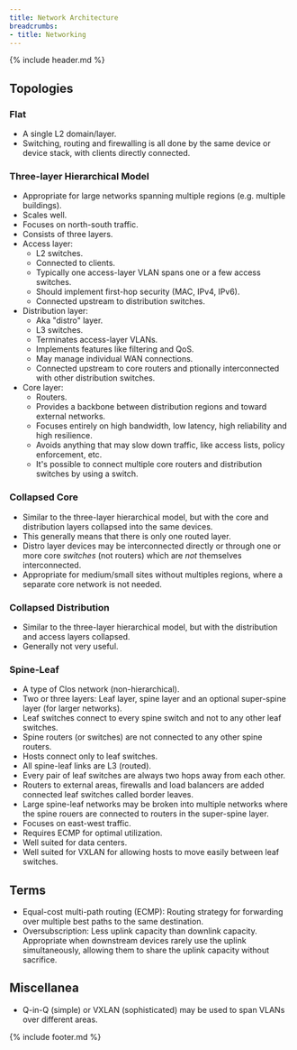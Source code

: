 ```yaml
---
title: Network Architecture
breadcrumbs:
- title: Networking
---
```

{% include header.md %}

## Topologies

### Flat

- A single L2 domain/layer.
- Switching, routing and firewalling is all done by the same device or device stack, with clients directly connected.

### Three-layer Hierarchical Model

- Appropriate for large networks spanning multiple regions (e.g. multiple buildings).
- Scales well.
- Focuses on north-south traffic.
- Consists of three layers.
- Access layer:
    - L2 switches.
    - Connected to clients.
    - Typically one access-layer VLAN spans one or a few access switches.
    - Should implement first-hop security (MAC, IPv4, IPv6).
    - Connected upstream to distribution switches.
- Distribution layer:
    - Aka "distro" layer.
    - L3 switches.
    - Terminates access-layer VLANs.
    - Implements features like filtering and QoS.
    - May manage individual WAN connections.
    - Connected upstream to core routers and ptionally interconnected with other distribution switches.
- Core layer:
    - Routers.
    - Provides a backbone between distribution regions and toward external networks.
    - Focuses entirely on high bandwidth, low latency, high reliability and high resilience.
    - Avoids anything that may slow down traffic, like access lists, policy enforcement, etc.
    - It's possible to connect multiple core routers and distribution switches by using a switch.

### Collapsed Core

- Similar to the three-layer hierarchical model, but with the core and distribution layers collapsed into the same devices.
- This generally means that there is only one routed layer.
- Distro layer devices may be interconnected directly or through one or more core _switches_ (not routers) which are _not_ themselves interconnected.
- Appropriate for medium/small sites without multiples regions, where a separate core network is not needed.

### Collapsed Distribution

- Similar to the three-layer hierarchical model, but with the distribution and access layers collapsed.
- Generally not very useful.

### Spine-Leaf

- A type of Clos network (non-hierarchical).
- Two or three layers: Leaf layer, spine layer and an optional super-spine layer (for larger networks).
- Leaf switches connect to every spine switch and not to any other leaf switches.
- Spine routers (or switches) are not connected to any other spine routers.
- Hosts connect only to leaf switches.
- All spine-leaf links are L3 (routed).
- Every pair of leaf switches are always two hops away from each other.
- Routers to external areas, firewalls and load balancers are added connected leaf switches called border leaves.
- Large spine-leaf networks may be broken into multiple networks where the spine rouers are connected to routers in the super-spine layer.
- Focuses on east-west traffic.
- Requires ECMP for optimal utilization.
- Well suited for data centers.
- Well suited for VXLAN for allowing hosts to move easily between leaf switches.

## Terms

- Equal-cost multi-path routing (ECMP): Routing strategy for forwarding over multiple best paths to the same destination.
- Oversubscription: Less uplink capacity than downlink capacity. Appropriate when downstream devices rarely use the uplink simultaneously, allowing them to share the uplink capacity without sacrifice.

## Miscellanea

- Q-in-Q (simple) or VXLAN (sophisticated) may be used to span VLANs over different areas.

{% include footer.md %}
